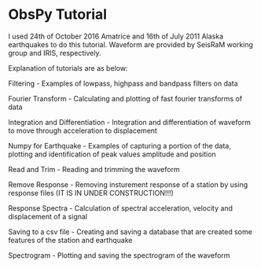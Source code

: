 # ObsPy Tutorial

I used 24th of October 2016 Amatrice and 16th of July 2011 Alaska earthquakes to do this tutorial. Waveform are provided by SeisRaM working group and IRIS, respectively.

Explanation of tutorials are as below:

Filtering - Examples of lowpass, highpass and bandpass filters on data

Fourier Transform - Calculating and plotting of fast fourier transforms of data

Integration and Differentiation - Integration and differentiation of waveform to move through acceleration to displacement

Numpy for Earthquake - Examples of capturing a portion of the data, plotting and identification of peak values amplitude and position

Read and Trim - Reading and trimming the waveform

Remove Response - Removing insturement response of a station by using response files (IT IS IN UNDER CONSTRUCTION!!!)

Response Spectra - Calculation of spectral acceleration, velocity and displacement of a signal

Saving to a csv file - Creating and saving a database that are created some features of the station and earthquake

Spectrogram - Plotting and saving the spectrogram of the waveform
